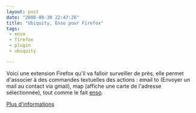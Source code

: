 ```yaml
---
layout: post
date: "2008-08-30 22:47:26"
title: "Ubiquity, Enso pour Firefox"
tags:
 - enso
 - firefox
 - plugin
 - ubiquity

---
```


Voici une extension Firefox qu'il va falloir surveiller de près, elle permet d'associer à des commandes textuelles des actions : email to (Envoyer un mail au contact via gmail), map (affiche une carte de l'adresse sélectionnée), tout comme le fait [enso](http://static.zenithar.org/2008/02/13/encore-mieux-que-katapult-oui-ca-existe/).

[Plus d'informations](http://labs.mozilla.com/2008/08/introducing-ubiquity/)
